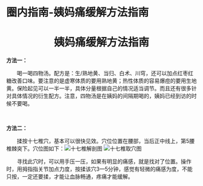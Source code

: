 # 圈内指南-姨妈痛缓解方法指南

# <center>姨妈痛缓解方法指南</center>

**方法一：**

&emsp;&emsp;​喝一喝四物汤。配方是：生/熟地黄、当归、白术、川穹，还可以加点红枣红糖改善口味。要注意的是虚寒体质的要用熟地黄；热性体质的容易爆痘的要用生地黄。保险起见可以一半一半，具体分量根据自己的情况适当调节。而且还有很多针对具体情况的衍生配方。注意，四物汤是在姨妈的间隔期喝的，姨妈已经到访的时候不要喝。

​

**​方法二：**

&emsp;&emsp;​揉按十七椎穴，基本可以很快见效。穴位位置在腰部，当后正中线上，第5腰椎棘突下。穴位图如下：​
 ![十七椎解剖图](https://github.com/av18styles/resource.io/blob/main/images/17-zhui-1.jpg?raw=true " ")
 ![十七椎取穴图](https://github.com/av18styles/resource.io/blob/main/images/17-zhui-2.jpg?raw=true " ")

&emsp;&emsp;​寻找此穴时，可以用手压一压，如果有明显的痛感，就是找对了位置。操作时，用拇指指关节加点力度，按揉该穴3—5分钟，感觉有轻微的痛感为度，不能只按，一定还要揉，才能让血脉畅通，疼痛才能缓解。
